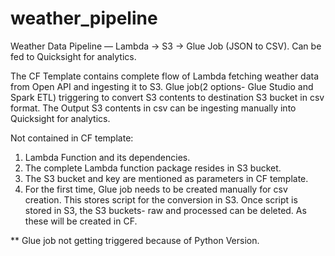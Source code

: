 # weather_pipeline
Weather Data Pipeline — Lambda → S3 → Glue Job (JSON to CSV). Can be fed to Quicksight for analytics.

The CF Template contains complete flow of Lambda fetching weather data from Open API and ingesting it to S3. Glue job(2 options- Glue Studio and Spark ETL) triggering to convert S3 contents to destination S3 bucket in csv format.
The Output S3 contents in csv can be ingesting manually into Quicksight for analytics.


Not contained in CF template:
1.	Lambda Function and its dependencies.
2.	The complete Lambda function package resides in S3 bucket.
3.	The S3 bucket and key are mentioned as parameters in CF template.
4.	For the first time, Glue job needs to be created manually for csv creation. This stores script for the conversion in S3. Once script is stored in S3, the S3 buckets- raw and processed can be deleted. As these will be created in CF.


** Glue job not getting triggered because of Python Version.
